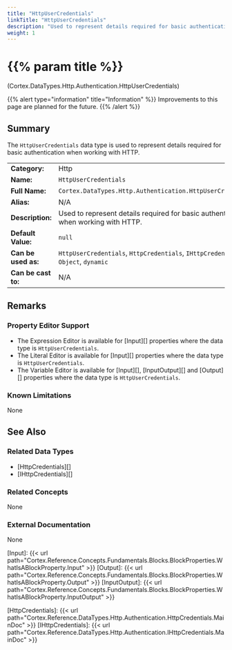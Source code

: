 ```yaml
---
title: "HttpUserCredentials"
linkTitle: "HttpUserCredentials"
description: "Used to represent details required for basic authentication when working with HTTP."
weight: 1
---
```


# {{% param title %}}

<p class="namespace">(Cortex.DataTypes.Http.Authentication.HttpUserCredentials)</p>

{{% alert type="information" title="Information" %}} Improvements to this page are planned for the future. {{% /alert %}}

## Summary

The `HttpUserCredentials` data type is used to represent details required for basic authentication when working with HTTP.

| | |
|-|-|
| **Category:**          | Http                                            |
| **Name:**              | `HttpUserCredentials`                                      |
| **Full Name:**         | `Cortex.DataTypes.Http.Authentication.HttpUserCredentials`         |
| **Alias:**             | N/A                                                    |
| **Description:**       | Used to represent details required for basic authentication when working with HTTP. |
| **Default Value:**     | `null`                                                   |
| **Can be used as:**    | `HttpUserCredentials`, `HttpCredentials`, `IHttpCredentials`, `Object`, `dynamic`                |
| **Can be cast to:**    | N/A                                                    |

## Remarks

### Property Editor Support

- The Expression Editor is available for [Input][] properties where the data type is `HttpUserCredentials`.
- The Literal Editor is available for [Input][] properties where the data type is `HttpUserCredentials`.
- The Variable Editor is available for [Input][], [InputOutput][] and [Output][] properties where the data type is `HttpUserCredentials`.

### Known Limitations

None

## See Also

### Related Data Types

- [HttpCredentials][]
- [IHttpCredentials][]

### Related Concepts

None

### External Documentation

None

[Input]: {{< url path="Cortex.Reference.Concepts.Fundamentals.Blocks.BlockProperties.WhatIsABlockProperty.Input" >}}
[Output]: {{< url path="Cortex.Reference.Concepts.Fundamentals.Blocks.BlockProperties.WhatIsABlockProperty.Output" >}}
[InputOutput]: {{< url path="Cortex.Reference.Concepts.Fundamentals.Blocks.BlockProperties.WhatIsABlockProperty.InputOutput" >}}

[HttpCredentials]: {{< url path="Cortex.Reference.DataTypes.Http.Authentication.HttpCredentials.MainDoc" >}}
[IHttpCredentials]: {{< url path="Cortex.Reference.DataTypes.Http.Authentication.IHttpCredentials.MainDoc" >}}

